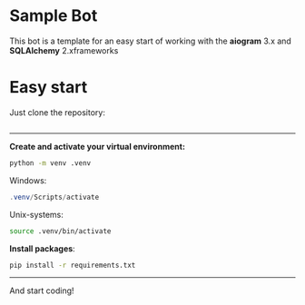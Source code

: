 # Sample Bot

This bot is a template for an easy start of working with the **aiogram** 3.x and **SQLAlchemy** 2.x ​​frameworks

# Easy start
Just clone the repository:
```bash
```
---
**Create and activate your virtual environment:**
```bash
python -m venv .venv
```
Windows:
```powershell
.venv/Scripts/activate
```
Unix-systems:
```bash
source .venv/bin/activate
```
**Install packages**:
```bash
pip install -r requirements.txt
```
---
And start coding! 